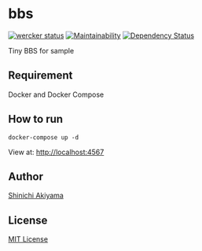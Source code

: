 bbs
===

[![wercker status](https://app.wercker.com/status/c84b0804ef5cd0d15647571ae538129c/s/master)](https://app.wercker.com/project/byKey/c84b0804ef5cd0d15647571ae538129c)
[![Maintainability](https://api.codeclimate.com/v1/badges/b2c0cb73d156108f7d38/maintainability)](https://codeclimate.com/github/shakiyam/bbs/maintainability)
[![Dependency Status](https://www.versioneye.com/user/projects/59f6e88e2de28c1e03d950e8/badge.svg?style=flat-square)](https://www.versioneye.com/user/projects/59f6e88e2de28c1e03d950e8)

Tiny BBS for sample

Requirement
-----------

Docker and Docker Compose

How to run
----------

```console
docker-compose up -d
```

View at: <http://localhost:4567>

Author
------

[Shinichi Akiyama](https://github.com/shakiyam)

License
-------

[MIT License](http://www.opensource.org/licenses/mit-license.php)
